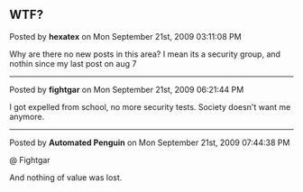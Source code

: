 ## WTF?
Posted by **hexatex** on Mon September 21st, 2009 03:11:08 PM

Why are there no new posts in this area? I mean its a security group, and nothin since my last post on aug 7

--------------------------------------------------------------------------------

Posted by **fightgar** on Mon September 21st, 2009 06:21:44 PM

I got expelled from school, no more security tests.  Society doesn't want me anymore.

--------------------------------------------------------------------------------

Posted by **Automated Penguin** on Mon September 21st, 2009 07:44:38 PM

@ Fightgar

And nothing of value was lost.
